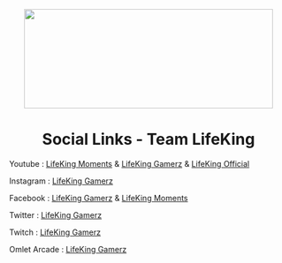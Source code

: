 <div align="center">
    <img src="https://i.imgur.com/DebjTSG.jpg" width="450px" height="180px" style="max-width:100%;">
    <h1>Social Links - Team LifeKing</h1>
</div>

Youtube : [LifeKing Moments](https://www.youtube.com/c/LifeKingGamerzOfficial) & [LifeKing Gamerz](https://www.youtube.com/channel/UCDO6RZIl-VuxuBIc1eRyowQ) & [LifeKing Official](https://www.youtube.com/channel/UC5rDE43eL6EbE2hLdhDBXNg)

Instagram : [LifeKing Gamerz](http://instagram.com/lifeking.gamerz.yt) 

Facebook  : [LifeKing Gamerz](http://facebook.com/lifeking.gamerz.yt) & [LifeKing Moments](https://www.facebook.com/lifeking.moments.yt)

Twitter : [LifeKing Gamerz](https://twitter.com/lifeking_gamerz)

Twitch : [LifeKing Gamerz](https://www.twitch.tv/lifeking_gamerz_yt) 

Omlet Arcade : [LifeKing Gamerz](https://omlet.gg/profile/lifeking_gamerz_yt)
